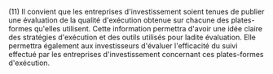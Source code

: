 (11) Il convient que les entreprises d'investissement soient tenues de publier une évaluation de la qualité d'exécution obtenue sur chacune des plates-formes qu'elles utilisent. Cette information permettra d'avoir une idée claire des stratégies d'exécution et des outils utilisés pour ladite évaluation. Elle permettra également aux investisseurs d'évaluer l'efficacité du suivi effectué par les entreprises d'investissement concernant ces plates-formes d'exécution.